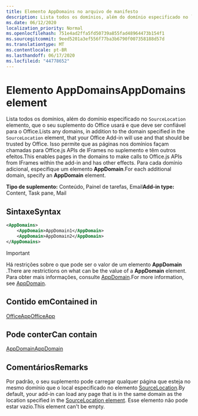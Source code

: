 ```yaml
---
title: Elemento AppDomains no arquivo de manifesto
description: Lista todos os domínios, além do domínio especificado no `SourceLocation` elemento que seu suplemento do Office usará e deve ser confiável para o Office.
ms.date: 06/12/2020
localization_priority: Normal
ms.openlocfilehash: 751e4ad2ffa5fd50739a855fad48964473b154f1
ms.sourcegitcommit: 9eed5201a3ef556f77ba3b6790f007358188d57d
ms.translationtype: MT
ms.contentlocale: pt-BR
ms.lasthandoff: 06/17/2020
ms.locfileid: "44778652"
---
```

# <a name="appdomains-element"></a><span data-ttu-id="60f16-103">Elemento AppDomains</span><span class="sxs-lookup"><span data-stu-id="60f16-103">AppDomains element</span></span>

<span data-ttu-id="60f16-104">Lista todos os domínios, além do domínio especificado no `SourceLocation` elemento, que o seu suplemento do Office usará e que deve ser confiável para o Office.</span><span class="sxs-lookup"><span data-stu-id="60f16-104">Lists any domains, in addition to the domain specified in the `SourceLocation` element, that your Office Add-in will use and that should be trusted by Office.</span></span> <span data-ttu-id="60f16-105">Isso permite que as páginas nos domínios façam chamadas para Office.js APIs de IFrames no suplemento e têm outros efeitos.</span><span class="sxs-lookup"><span data-stu-id="60f16-105">This enables pages in the domains to make calls to Office.js APIs from IFrames within the add-in and has other effects.</span></span> <span data-ttu-id="60f16-106">Para cada domínio adicional, especifique um elemento **AppDomain**.</span><span class="sxs-lookup"><span data-stu-id="60f16-106">For each additional domain, specify an **AppDomain** element.</span></span>

 <span data-ttu-id="60f16-107">**Tipo de suplemento:** Conteúdo, Painel de tarefas, Email</span><span class="sxs-lookup"><span data-stu-id="60f16-107">**Add-in type:** Content, Task pane, Mail</span></span>

## <a name="syntax"></a><span data-ttu-id="60f16-108">Sintaxe</span><span class="sxs-lookup"><span data-stu-id="60f16-108">Syntax</span></span>

```XML
<AppDomains>
    <AppDomain>AppDomain1</AppDomain>
    <AppDomain>AppDomain2</AppDomain>
</AppDomains>
```

> [!IMPORTANT]
> <span data-ttu-id="60f16-109">Há restrições sobre o que pode ser o valor de um elemento **AppDomain** .</span><span class="sxs-lookup"><span data-stu-id="60f16-109">There are restrictions on what can be the value of a **AppDomain** element.</span></span> <span data-ttu-id="60f16-110">Para obter mais informações, consulte [AppDomain](appdomain.md).</span><span class="sxs-lookup"><span data-stu-id="60f16-110">For more information, see [AppDomain](appdomain.md).</span></span>

## <a name="contained-in"></a><span data-ttu-id="60f16-111">Contido em</span><span class="sxs-lookup"><span data-stu-id="60f16-111">Contained in</span></span>

[<span data-ttu-id="60f16-112">OfficeApp</span><span class="sxs-lookup"><span data-stu-id="60f16-112">OfficeApp</span></span>](officeapp.md)

## <a name="can-contain"></a><span data-ttu-id="60f16-113">Pode conter</span><span class="sxs-lookup"><span data-stu-id="60f16-113">Can contain</span></span>

[<span data-ttu-id="60f16-114">AppDomain</span><span class="sxs-lookup"><span data-stu-id="60f16-114">AppDomain</span></span>](appdomain.md)

## <a name="remarks"></a><span data-ttu-id="60f16-115">Comentários</span><span class="sxs-lookup"><span data-stu-id="60f16-115">Remarks</span></span>

<span data-ttu-id="60f16-116">Por padrão, o seu suplemento pode carregar qualquer página que esteja no mesmo domínio que o local especificado no elemento [SourceLocation](sourcelocation.md).</span><span class="sxs-lookup"><span data-stu-id="60f16-116">By default, your add-in can load any page that is in the same domain as the location specified in the [SourceLocation element](sourcelocation.md).</span></span> <span data-ttu-id="60f16-117">Esse elemento não pode estar vazio.</span><span class="sxs-lookup"><span data-stu-id="60f16-117">This element can't be empty.</span></span>
